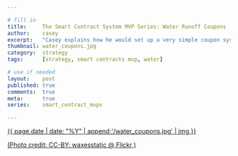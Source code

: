```yaml
---

# fill in
title:     The Smart Contract System MVP Series: Water Runoff Coupons
author:    casey
excerpt:   "Casey explains how he would set up a very simple coupon system for tracking water runoff using a smart contract backbone to increase the verifiability of all the stakeholders involved in the process."
thumbnail: water_coupons.jpg
category:  strategy
tags:      [strategy, smart contracts mvp, water]

# use if needed
layout:    post
published: true
comments:  true
meta:      true
series:    smart_contract_mvps

---
```


[{{ page.date | date: "%Y" | append:'/water_coupons.jpg' | img }}](https://www.flickr.com/photos/waxesstatic/2247718134/)





[(Photo credit: CC-BY: waxesstatic @ Flickr )](https://www.flickr.com/photos/waxesstatic/)
